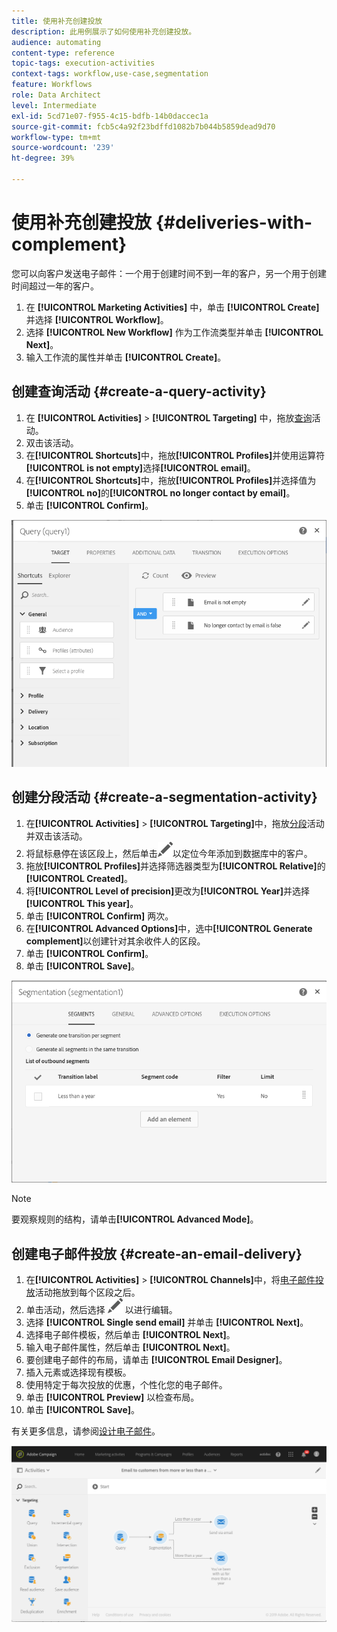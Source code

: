 ```yaml
---
title: 使用补充创建投放
description: 此用例展示了如何使用补充创建投放。
audience: automating
content-type: reference
topic-tags: execution-activities
context-tags: workflow,use-case,segmentation
feature: Workflows
role: Data Architect
level: Intermediate
exl-id: 5cd71e07-f955-4c15-bdfb-14b0daccec1a
source-git-commit: fcb5c4a92f23bdffd1082b7b044b5859dead9d70
workflow-type: tm+mt
source-wordcount: '239'
ht-degree: 39%

---
```


# 使用补充创建投放 {#deliveries-with-complement}

您可以向客户发送电子邮件：一个用于创建时间不到一年的客户，另一个用于创建时间超过一年的客户。

1. 在 **[!UICONTROL Marketing Activities]** 中，单击 **[!UICONTROL Create]** 并选择 **[!UICONTROL Workflow]**。
1. 选择 **[!UICONTROL New Workflow]** 作为工作流类型并单击 **[!UICONTROL Next]**。
1. 输入工作流的属性并单击 **[!UICONTROL Create]**。

## 创建查询活动 {#create-a-query-activity}

1. 在 **[!UICONTROL Activities]** > **[!UICONTROL Targeting]** 中，拖放[查询](../../automating/using/query.md)活动。
1. 双击该活动。
1. 在&#x200B;**[!UICONTROL Shortcuts]**&#x200B;中，拖放&#x200B;**[!UICONTROL Profiles]**&#x200B;并使用运算符&#x200B;**[!UICONTROL is not empty]**&#x200B;选择&#x200B;**[!UICONTROL email]**。
1. 在&#x200B;**[!UICONTROL Shortcuts]**&#x200B;中，拖放&#x200B;**[!UICONTROL Profiles]**&#x200B;并选择值为&#x200B;**[!UICONTROL no]**&#x200B;的&#x200B;**[!UICONTROL no longer contact by email]**。
1. 单击 **[!UICONTROL Confirm]**。

![](assets/wf-complement-query.png)

## 创建分段活动 {#create-a-segmentation-activity}

1. 在&#x200B;**[!UICONTROL Activities]** > **[!UICONTROL Targeting]**&#x200B;中，拖放[分段](../../automating/using/segmentation.md)活动并双击该活动。
1. 将鼠标悬停在该区段上，然后单击![](assets/edit_darkgrey-24px.png)以定位今年添加到数据库中的客户。
1. 拖放&#x200B;**[!UICONTROL Profiles]**&#x200B;并选择筛选器类型为&#x200B;**[!UICONTROL Relative]**&#x200B;的&#x200B;**[!UICONTROL Created]**。
1. 将&#x200B;**[!UICONTROL Level of precision]**&#x200B;更改为&#x200B;**[!UICONTROL Year]**&#x200B;并选择&#x200B;**[!UICONTROL This year]**。
1. 单击 **[!UICONTROL Confirm]** 两次。
1. 在&#x200B;**[!UICONTROL Advanced Options]**&#x200B;中，选中&#x200B;**[!UICONTROL Generate complement]**&#x200B;以创建针对其余收件人的区段。
1. 单击 **[!UICONTROL Confirm]**。
1. 单击 **[!UICONTROL Save]**。

![](assets/wf-complement-segmentation.png)

>[!NOTE]
>
>要观察规则的结构，请单击&#x200B;**[!UICONTROL Advanced Mode]**。

## 创建电子邮件投放 {#create-an-email-delivery}

1. 在&#x200B;**[!UICONTROL Activities]** > **[!UICONTROL Channels]**&#x200B;中，将[电子邮件投放](../../automating/using/email-delivery.md)活动拖放到每个区段之后。
1. 单击活动，然后选择 ![](assets/edit_darkgrey-24px.png) 以进行编辑。
1. 选择 **[!UICONTROL Single send email]** 并单击 **[!UICONTROL Next]**。
1. 选择电子邮件模板，然后单击 **[!UICONTROL Next]**。
1. 输入电子邮件属性，然后单击 **[!UICONTROL Next]**。
1. 要创建电子邮件的布局，请单击 **[!UICONTROL Email Designer]**。
1. 插入元素或选择现有模板。
1. 使用特定于每次投放的优惠，个性化您的电子邮件。
1. 单击 **[!UICONTROL Preview]** 以检查布局。
1. 单击 **[!UICONTROL Save]**。

有关更多信息，请参阅[设计电子邮件](../../designing/using/designing-from-scratch.md#designing-an-email-content-from-scratch)。

![](assets/wf-deliveries-with-a-complement.png)
